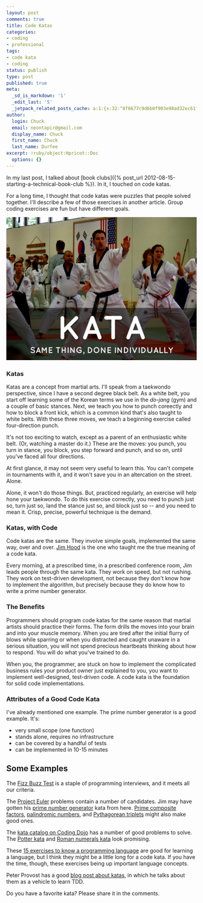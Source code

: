 ```yaml
---
layout: post
comments: true
title: Code Katas
categories:
- coding
- professional
tags:
- code kata
- coding
status: publish
type: post
published: true
meta:
  _sd_is_markdown: '1'
  _edit_last: '5'
  _jetpack_related_posts_cache: a:1:{s:32:"8f6677c9d6b0f903e98ad32ec61f8deb";a:2:{s:7:"expires";i:1438144527;s:7:"payload";a:3:{i:0;a:1:{s:2:"id";i:880;}i:1;a:1:{s:2:"id";i:1255;}i:2;a:1:{s:2:"id";i:1150;}}}}
author:
  login: Chuck
  email: neontapir@gmail.com
  display_name: Chuck
  first_name: Chuck
  last_name: Durfee
excerpt: !ruby/object:Hpricot::Doc
  options: {}
---
```

In my last post, I talked about [book clubs]({% post_url 2012-08-15-starting-a-technical-book-club %}). In it, I touched on code katas.

For a long time, I thought that code katas were puzzles that people solved together. I'll describe a few of those exercises in another article. Group coding exercises are fun but have different goals.

![Code Kata](/assets/IMG_0117.png)

### Katas

Katas are a concept from martial arts. I'll speak from a taekwondo perspective, since I have a second degree black belt. As a white belt, you start off learning some of the Korean terms we use in the _do-jang_ (gym) and a couple of basic stances. Next, we teach you how to punch coreectly and how to block a front kick, which is a common kind that's also taught to white belts. With these three moves, we teach a beginning exercise called four-direction punch.

It's not too exciting to watch, except as a parent of an enthusiastic white belt. (Or, watching a master do it.) These are the moves: you punch, you turn in stance, you block, you step forward and punch, and so on, until you've faced all four directions.

At first glance, it may not seem very useful to learn this. You can't compete in tournaments with it, and it won't save you in an altercation on the street. Alone.

Alone, it won't do those things. But, practiced regularly, an exercise will help hone your taekwondo. To do this exercise correctly, you need to punch just so, turn just so, land the stance just so, and block just so -- and you need to mean it. Crisp, precise, powerful technique is the demand.

### Katas, with Code

Code katas are the same. They involve simple goals, implemented the same way, over and over. [Jim Hood](https://twitter.com/hoodja) is the one who taught me the true meaning of a code kata.

Every morning, at a prescribed time, in a prescribed conference room, Jim leads people through the same kata. They work on speed, but not rushing. They work on test-driven development, not because they don't know how to implement the algorithm, but precisely because they do know how to write a prime number generator.

### The Benefits

Programmers should program code katas for the same reason that martial artists should practice their forms. The form drills the moves into your brain and into your muscle memory. When you are tired after the initial flurry of blows while sparring or when you distracted and caught unaware in a serious situation, you will not spend precious heartbeats thinking about how to respond. You will do what you've trained to do.

When you, the programmer, are stuck on how to implement the complicated business rules your product owner just explained to you, you want to implement well-designed, test-driven code. A code kata is the foundation for solid code implementations.

### Attributes of a Good Code Kata

I've already mentioned one example. The prime number generator is a good example. It's:

*   very small scope (one function)
*   stands alone, requires no infrastructure
*   can be covered by a handful of tests
*   can be implemented in 10-15 minutes

## Some Examples

The [Fizz Buzz Test](http://c2.com/cgi/wiki?FizzBuzzTest) is a staple of programming interviews, and it meets all our criteria.

The [Project Euler](http://projecteuler.net/) problems contain a number of candidates. Jim may have gotten his [prime number generator](http://projecteuler.net/problem=7) kata from here. [Prime composite factors](http://projecteuler.net/problem=3), [palindromic numbers](http://projecteuler.net/problem=4), and [Pythagorean triplets](http://projecteuler.net/problem=9) might also make good ones.

The [kata catalog on Coding Dojo](http://www.codingdojo.org/cgi-bin/index.pl?KataCatalogue) has a number of good problems to solve. The [Potter kata](http://www.codingdojo.org/cgi-bin/index.pl?KataPotter) and [Roman numerals kata](http://www.codingdojo.org/cgi-bin/index.pl?KataRomanNumerals) look promising.

These [15 exercises to know a programming language](http://www.knowing.net/index.php/2006/06/16/15-exercises-to-know-a-programming-language-part-1/) are good for learning a language, but I think they might be a little long for a code kata. If you have the time, though, these exercises being up important language concepts.

Peter Provost has a good [blog post about katas](http://www.peterprovost.org/blog/2012/05/02/kata-the-only-way-to-learn-tdd), in which he talks about them as a vehicle to learn TDD.

Do you have a favorite kata? Please share it in the comments.
